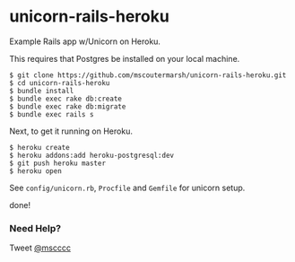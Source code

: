 unicorn-rails-heroku
====================

Example Rails app w/Unicorn on Heroku.

This requires that Postgres be installed on your local machine.

```
$ git clone https://github.com/mscoutermarsh/unicorn-rails-heroku.git
$ cd unicorn-rails-heroku
$ bundle install
$ bundle exec rake db:create
$ bundle exec rake db:migrate
$ bundle exec rails s
```

Next, to get it running on Heroku.
```
$ heroku create
$ heroku addons:add heroku-postgresql:dev
$ git push heroku master
$ heroku open
```

See ```config/unicorn.rb```, ```Procfile``` and ```Gemfile``` for unicorn setup.

done!

### Need Help?
Tweet [@mscccc](http://twitter.com/mscccc)
